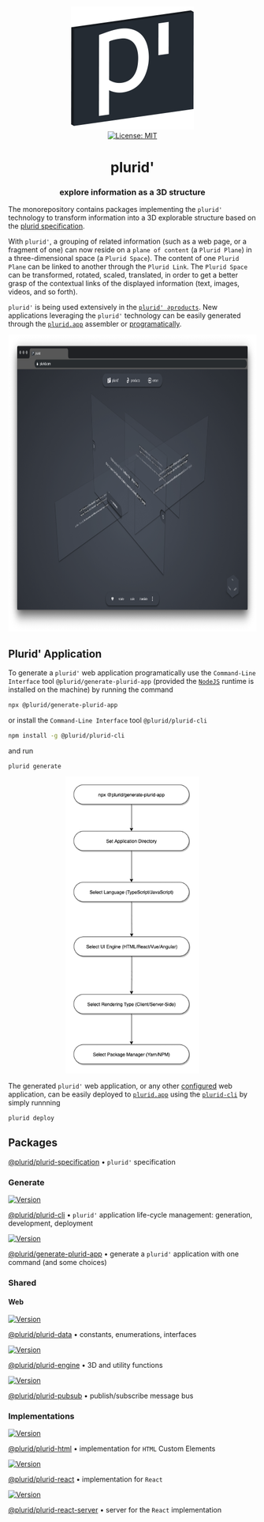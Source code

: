 <p align="center">
    <img src="https://raw.githubusercontent.com/plurid/plurid/master/about/identity/plurid-p-logo.png" height="250px">
    <br />
    <a target="_blank" href="https://github.com/plurid/plurid/blob/master/LICENSE">
        <img src="https://img.shields.io/badge/license-MIT-blue.svg?colorB=1380C3&style=for-the-badge" alt="License: MIT">
    </a>
</p>


<h1 align="center">
    plurid'
</h1>


<h3 align="center">
    explore information as a 3D structure
</h3>



The monorepository contains packages implementing the `plurid'` technology to transform information into a 3D explorable structure based on the [plurid specification](https://github.com/plurid/plurid/tree/master/packages/plurid-specification).

With `plurid'`, a grouping of related information (such as a web page, or a fragment of one) can now reside on a `plane of content` (a `Plurid Plane`) in a three-dimensional space (a `Plurid Space`). The content of one `Plurid Plane` can be linked to another through the `Plurid Link`. The `Plurid Space` can be transformed, rotated, scaled, translated, in order to get a better grasp of the contextual links of the displayed information (text, images, videos, and so forth).

`plurid'` is being used extensively in the <a target="_blank" href="https://plurid.com/products">`plurid' ∂products`</a>. New applications leveraging the `plurid'` technology can be easily generated through the [`plurid.app`](https://plurid.app/assembler) assembler or [programatically](#plurid-application).

<p align="center">
    <img src="https://raw.githubusercontent.com/plurid/plurid/master/about/identity/plurid-demo.png" height="600px">
</p>



## Plurid' Application

To generate a `plurid'` web application programatically use the `Command-Line Interface` tool `@plurid/generate-plurid-app` (provided the [`NodeJS`](https://nodejs.org/en/) runtime is installed on the machine) by running the command

``` bash
npx @plurid/generate-plurid-app
```

or install the `Command-Line Interface` tool `@plurid/plurid-cli`

``` bash
npm install -g @plurid/plurid-cli
```

and run

```
plurid generate
```


<p align="center">
    <img src="https://raw.githubusercontent.com/plurid/plurid/master/about/diagrams/plurid-generate.png" height="600px">
</p>

The generated `plurid'` web application, or any other [configured](https://manual.plurid.com/plurid-app/deploy) web application, can be easily deployed to [`plurid.app`](https://plurid.app) using the [`plurid-cli`][plurid-cli] by simply runnning

``` bash
plurid deploy
```



## Packages


[@plurid/plurid-specification][plurid-specification] • `plurid'` specification

[plurid-specification]: https://github.com/plurid/plurid/tree/master/packages/plurid-specification


### Generate

<a target="_blank" href="https://www.npmjs.com/package/@plurid/plurid-cli">
    <img src="https://img.shields.io/npm/v/@plurid/plurid-cli.svg?logo=npm&colorB=1380C3&style=for-the-badge" alt="Version">
</a>

[@plurid/plurid-cli][plurid-cli] • `plurid'` application life-cycle management: generation, development, deployment

[plurid-cli]: https://github.com/plurid/plurid/tree/master/packages/plurid-cli



<a target="_blank" href="https://www.npmjs.com/package/@plurid/generate-plurid-app">
    <img src="https://img.shields.io/npm/v/@plurid/generate-plurid-app.svg?logo=npm&colorB=1380C3&style=for-the-badge" alt="Version">
</a>

[@plurid/generate-plurid-app][generate-plurid-app] • generate a `plurid'` application with one command (and some choices)

[generate-plurid-app]: https://github.com/plurid/plurid/tree/master/packages/plurid/web/generate-plurid-app



### Shared


#### Web

<a target="_blank" href="https://www.npmjs.com/package/@plurid/plurid-data">
    <img src="https://img.shields.io/npm/v/@plurid/plurid-data.svg?logo=npm&colorB=1380C3&style=for-the-badge" alt="Version">
</a>

[@plurid/plurid-data][plurid-data] • constants, enumerations, interfaces

[plurid-data]: https://github.com/plurid/plurid/tree/master/packages/plurid/web/plurid-data



<a target="_blank" href="https://www.npmjs.com/package/@plurid/plurid-engine">
    <img src="https://img.shields.io/npm/v/@plurid/plurid-engine.svg?logo=npm&colorB=1380C3&style=for-the-badge" alt="Version">
</a>

[@plurid/plurid-engine][plurid-engine] • 3D and utility functions

[plurid-engine]: https://github.com/plurid/plurid/tree/master/packages/plurid/web/plurid-engine



<a target="_blank" href="https://www.npmjs.com/package/@plurid/plurid-pubsub">
    <img src="https://img.shields.io/npm/v/@plurid/plurid-pubsub.svg?logo=npm&colorB=1380C3&style=for-the-badge" alt="Version">
</a>

[@plurid/plurid-pubsub][plurid-pubsub] • publish/subscribe message bus

[plurid-pubsub]: https://github.com/plurid/plurid/tree/master/packages/plurid/web/plurid-pubsub



### Implementations


<a target="_blank" href="https://www.npmjs.com/package/@plurid/plurid-html">
    <img src="https://img.shields.io/npm/v/@plurid/plurid-html.svg?logo=npm&colorB=1380C3&style=for-the-badge" alt="Version">
</a>

[@plurid/plurid-html][plurid-html] • implementation for `HTML` Custom Elements

[plurid-html]: https://github.com/plurid/plurid/tree/master/packages/plurid/web/plurid-html



<a target="_blank" href="https://www.npmjs.com/package/@plurid/plurid-react">
    <img src="https://img.shields.io/npm/v/@plurid/plurid-react.svg?logo=npm&colorB=1380C3&style=for-the-badge" alt="Version">
</a>

[@plurid/plurid-react][plurid-react] • implementation for `React`

[plurid-react]: https://github.com/plurid/plurid/tree/master/packages/plurid/web/plurid-react



<a target="_blank" href="https://www.npmjs.com/package/@plurid/plurid-react-server">
    <img src="https://img.shields.io/npm/v/@plurid/plurid-react-server.svg?logo=npm&colorB=1380C3&style=for-the-badge" alt="Version">
</a>

[@plurid/plurid-react-server][plurid-react-server] • server for the `React` implementation

[plurid-react-server]: https://github.com/plurid/plurid/tree/master/packages/plurid/web/plurid-react-server
